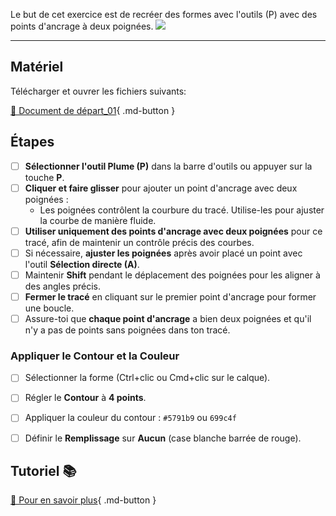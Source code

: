 <style>.md-footer{display:none;}</style>

Le but de cet exercice est de recréer des formes avec l'outils (P) avec des points d'ancrage à deux poignées. 
![](../assets/image/14_vecteur_deux_poignees.jpg)
***

## Matériel

Télécharger et ouvrer les fichiers suivants:

[📁 Document de départ_01](../assets/image/14_vecteur_deux_poignees.jpg){ .md-button }   <br>   


## Étapes

- [ ] **Sélectionner l'outil Plume (P)** dans la barre d'outils ou appuyer sur la touche **P**.
- [ ] **Cliquer et faire glisser** pour ajouter un point d'ancrage avec deux poignées :
  - Les poignées contrôlent la courbure du tracé. Utilise-les pour ajuster la courbe de manière fluide.
- [ ] **Utiliser uniquement des points d'ancrage avec deux poignées** pour ce tracé, afin de maintenir un contrôle précis des courbes.
- [ ] Si nécessaire, **ajuster les poignées** après avoir placé un point avec l'outil **Sélection directe (A)**.
- [ ] Maintenir **Shift** pendant le déplacement des poignées pour les aligner à des angles précis.
- [ ] **Fermer le tracé** en cliquant sur le premier point d'ancrage pour former une boucle.
- [ ] Assure-toi que **chaque point d'ancrage** a bien deux poignées et qu'il n'y a pas de points sans poignées dans ton tracé.

### Appliquer le Contour et la Couleur
- [ ] Sélectionner la forme (Ctrl+clic ou Cmd+clic sur le calque).
- [ ] Régler le **Contour** à **4 points**.
- [ ] Appliquer la couleur du contour : `#5791b9` ou `699c4f`
- [ ] Définir le **Remplissage** sur **Aucun** (case blanche barrée de rouge).


## Tutoriel 📚

[📖 Pour en savoir plus](https://cmontmorency365-my.sharepoint.com/:v:/g/personal/flpilote_cmontmorency_qc_ca/EQUSfqgn9V5Gjzza6OfKu3oBVX6E3eoq9bgtoF3lzNuusA?nav=eyJyZWZlcnJhbEluZm8iOnsicmVmZXJyYWxBcHAiOiJPbmVEcml2ZUZvckJ1c2luZXNzIiwicmVmZXJyYWxBcHBQbGF0Zm9ybSI6IldlYiIsInJlZmVycmFsTW9kZSI6InZpZXciLCJyZWZlcnJhbFZpZXciOiJNeUZpbGVzTGlua0NvcHkifX0&e=KEurZb){ .md-button }   <br>
